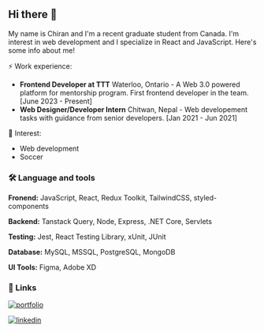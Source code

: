 ## Hi there 👋
My name is Chiran and I'm a recent graduate student from Canada. 
I'm interest in web development and I specialize in React and JavaScript. Here's some info about me!

⚡ Work experience:
- **Frontend Developer at TTT** Waterloo, Ontario - A Web 3.0 powered platform for mentorship program. First frontend developer in the team. [June 2023 - Present] 
- **Web Designer/Developer Intern** Chitwan, Nepal - Web developement tasks with guidance from senior developers. [Jan 2021 - Jun 2021]

🌱 Interest:
- Web development
- Soccer
### 🛠 Language and tools
**Fronend:** JavaScript, React, Redux Toolkit, TailwindCSS, styled-components

**Backend:** Tanstack Query, Node, Express, .NET Core, Servlets

**Testing:** Jest, React Testing Library, xUnit, JUnit

**Database:** MySQL, MSSQL, PostgreSQL, MongoDB

**UI Tools:** Figma, Adobe XD

### 🔗 Links
[![portfolio](https://img.shields.io/badge/my_portfolio-000?style=for-the-badge&logo=ko-fi&logoColor=white)](https://chirangrg.com.np/)

[![linkedin](https://img.shields.io/badge/linkedin-0A66C2?style=for-the-badge&logo=linkedin&logoColor=white)](https://www.linkedin.com/in/chirangurung/)

